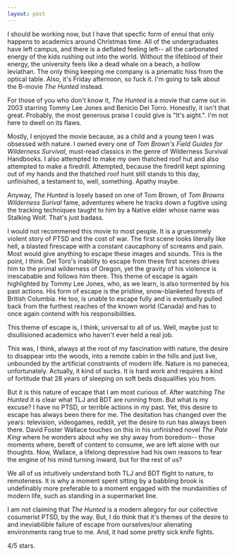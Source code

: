 ```yaml
---
layout: post
---
```


I should be working now, but I have that specfic form of ennui that only happens to academics around Christmas time. All of the undergraduates have left campus, and there is a deflated feeling left-- all the carbonated energy of the kids rushing out into the world. Without the lifeblood of their energy, the university feels like a dead whale on a beach, a hollow leviathan. The only thing keeping me company is a pnematic hiss from the optical table. Also, it's Friday
afternoon, so fuck it. I'm going to talk about the B-movie *The Hunted* instead.

For those of you who don't know it, *The Hunted* is a movie that came out in 2003 starring Tommy Lee Jones and Benicio Del Torro. Honestly, it isn't that great. Probably, the most generous praise I could give is "It's aight.". I'm not here to dwell on its flaws. 

Mostly, I enjoyed the movie because, as a child and a young teen I was obsessed with nature. I owned every one of *Tom Brown's Field Guides for Wilderness Survival*, must-read classics in the genre of Wilderness Survival Handbooks. I also attempted to make my own thatched roof hut and also attempted to make a firedrill. Attempted, because the firedrill kept spinning out of my hands and the thatched roof hunt still stands to this day, unfinished, a testament to, well, something.
Apathy maybe.

Anyway, *The Hunted* is losely based on one of Tom Brown, of *Tom Browns Wilderness Surival* fame, adventures where he tracks down a fugitive using the tracking techniques taught to him by a Native elder whose name was Stalking Wolf. That's just badass. 

I would not recommened this movie to most people. It is a gruesomely violent story of PTSD and the cost of war. The first scene looks literally like hell, a blasted firescape with a constant caucaphony of screams and pain. Most would give anything to escape these images and sounds. This is the point, I think. Del Toro's inability to escape from these first scenes drives him to the primal wilderness of Oregon, yet the gravity of his violence is inescabable and follows him there.
This theme of escape is again highlighted by Tommy Lee Jones, who, as we learn, is also tormented by his past actions. His form of escape is the pristine, snow-blanketed forests of British Columbia. He too, is unable to escape fully and is eventually pulled back from the furthest reaches of the known world (Canada) and has to once again contend with his responsibilities.

This theme of escape is, I think, universal to all of us. Well, maybe just to disullisioned academics who haven't ever held a real job. 

This was, I think, always at the root of my fascination with nature, the desire to disappear into the woods, into a remote cabin in the hills and just live, unbounded by the artificial constraints of modern life. Nature is no panecea, unfortunately. Actually, it kind of sucks. It is hard work and requires a kind of fortitude that 28 years of sleeping on soft beds disqualifies you from. 

But it is this nature of escape that I am most curious of. After watching *The Hunted* it is clear what TLJ and BDT are running from. But what is my excuse? I have no PTSD, or terrible actions in my past. Yet, this desire to escape has always been there for me. The desitation has changed over the years: television, videogames, reddit, yet the desire to *run* has always been there. David Foster Wallace touches on this in his unfinished novel *The Pale King* where he
wonders about why we shy away from boredom-- those moments where, bereft of content to consume, we are left alone with our thoughts. Now, Wallace, a lifelong depressive had his own reasons to fear the engine of his mind turning inward, but for the rest of us? 

We all of us intuitively understand both TLJ and BDT flight to nature, to remoteness. It is why a moment spent sitting by a babbling brook is undefinably more preferable to a moment engaged with the mundainities of modern life, such as standing in a supermarket line. 

I am not claiming that *The Hunted* is a modern allegory for our collective cosumerist PTSD, by the way. But, I do think that it's themes of the desire to and ineviabilible failure of escape from ourselves/our alienating environments rang true to me. And, it had some pretty sick knife fights.

4/5 stars.
